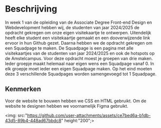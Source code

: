 <H1>Beschrijving</H1>

In week 1 van de opleiding van de Associate Degree Front-end Design en Webdevelopment hebben wij, de studenten van jaar 2024/2025 de opdracht gekregen om onze eigen visitekaartje te ontwerpen. Uitendelijk heeft elke student een visitekaartje gemaakt en een dooverwijzende link ervoor in hun Github gezet. Daarna hebben we de opdracht gekregen om een Squadpage te maken. De Squadpage is een pagina met alle visitekaartjes van de studenten van jaar 2024/2025 en ook de hotspots op de Amstelcampus. Voor deze opdracht moest je groepen van drie maken. Ieder groepje maakt helemaal naar eigen wens een Squadpage vanaf 0. In elk groepje moet ieder een eigen Squadpage maken. Op het eind moeten deze 3 verschillende Squadpages worden samengevoegd tot 1 Squadpage.

<H2>Kenmerken</H2>

Voor de website te bouwen hebben we CSS en HTML gebruikt. Om de website te designen hebben we voornamelijk Figma gebruikt.

<img: src:"https://github.com/user-attachments/assets/ce7bed6a-b1db-43d5-89b4-448ad67bbdc8" height:"200";>


